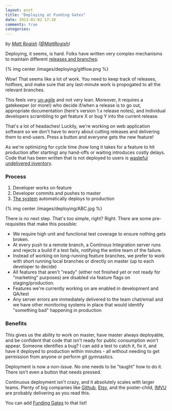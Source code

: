 ```yaml
---
layout: post
title: "Deploying at Funding Gates"
date: 2013-01-02 17:10
comments: true
categories:
---
```


*by [Matt Rogish](http://www.mattrogish.com/) ([@MattRogish](https://twitter.com/MattRogish))*

Deploying, it seems, is hard. Folks have written very complex mechanisms to
maintain different [releases and branches](http://nvie.com/posts/a-successful-git-branching-model/):

{% img center /images/deploying/gitflow.png %}

Wow! That seems like a lot of work. You need to keep track of releases, hotfixes,
and make sure that any last-minute work is propogated to all the relevant branches.

This feels very [un-agile](http://www.rendell.org/pebble/software/2010/02/09/1265756844985.html) and not very lean.
Moreover, it requires a gatekeeper (or more!) who decide if/when a release is to go out,
appropriate documentation (here's version 1.x release notes), and individual developers
scrambling to get feature X or bug Y into the current release.

That's a lot of headaches! Luckily, we're working on web application software
so we don't have to worry about cutting releases and delivering them to end-users.
Press a button and everyone gets the new feature!

As we're optimizing for cycle time (how long it takes for a feature to hit production
after starting) any hand-offs or waiting introduces costly delays. Code that has
been written that is not deployed to users is [wasteful undelivered inventory](http://www.joelonsoftware.com/items/2012/07/09.html).

### Process

1. Developer works on feature
1. Developer commits and pushes to master
1. [The system](http://www.circleci.com) automatically deploys to production

{% img center /images/deploying/ABC.jpg %}

There is no next step. That's too simple, right? Right. There are some pre-requisites
that make this possible:

* We require high unit and functional test coverage to ensure nothing gets broken.
* At every push to a remote branch, a Continous Integration server runs and rejects a build
if a test fails, notifying the entire team of the failure.
* Instead of working on long-running feature branches, we prefer to work with short running
local branches or directly on master (up to each developer to decide)
* All features that aren't "ready" (either not finished yet or not ready for "marketing" purposes) are
disabled via feature flags on staging/production.
* Features we're currently working on are enabled in development and QA/test
* Any server errors are immediately delivered to the team chat/email and we have other
monitoring systems in place that would identify "something bad" happening in production


### Benefits

This gives us the ability to work on master, have master always deployable,
and be confident that code that isn't ready for public consumption won't appear.
Someone identifies a bug? I can add a test to catch it, fix it, and have it deployed
to production within minutes - all without needing to get permission from anyone
or perform git gymnastics.

Deployment is now a non-issue. No one needs to be "taught" how to do it. There
isn't even a button that needs pressed.

Continuous deployment isn't crazy, and it absolutely scales with larger teams.
Plenty of big companies like [Github](https://github.com/blog/1241-deploying-at-github),
[Etsy](http://codeascraft.etsy.com/2010/05/20/quantum-of-deployment/), and the
poster-child, [IMVU](http://timothyfitz.com/2009/02/10/continuous-deployment-at-imvu-doing-the-impossible-fifty-times-a-day/)
are probably delivering as you read this.

You can add [Funding Gates](http://www.fundinggates.com) to that list!